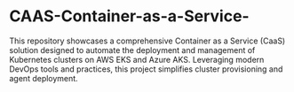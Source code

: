 # CAAS-Container-as-a-Service-
This repository showcases a comprehensive Container as a Service (CaaS) solution designed to automate the deployment and management of Kubernetes clusters on AWS EKS and Azure AKS. Leveraging modern DevOps tools and practices, this project simplifies cluster provisioning and agent deployment.
